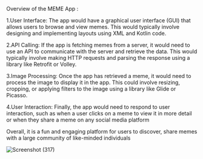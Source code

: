 Overview of the MEME App : 

1.User Interface: The app would have a graphical user interface (GUI) that allows users to browse and view memes. 
This would typically involve designing and implementing layouts using XML and Kotlin code.

2.API Calling: If the app is fetching memes from a server, it would need to use an API to communicate with the server and retrieve the data. 
This would typically involve making HTTP requests and parsing the response using a library like Retrofit or Volley.

3.Image Processing: Once the app has retrieved a meme, it would need to process the image to display it in the app.
This could involve resizing, cropping, or applying filters to the image using a library like Glide or Picasso.

4.User Interaction: Finally, the app would need to respond to user interaction, such as when a user clicks on a meme to view it in more detail or when they share a meme on any social media platform

Overall, it is a fun and engaging platform for users to discover, share memes with a large community of like-minded individuals

![Screenshot (317)](https://user-images.githubusercontent.com/91459143/231942234-3a8dbf44-aac0-417a-a393-c3766941426f.png)
